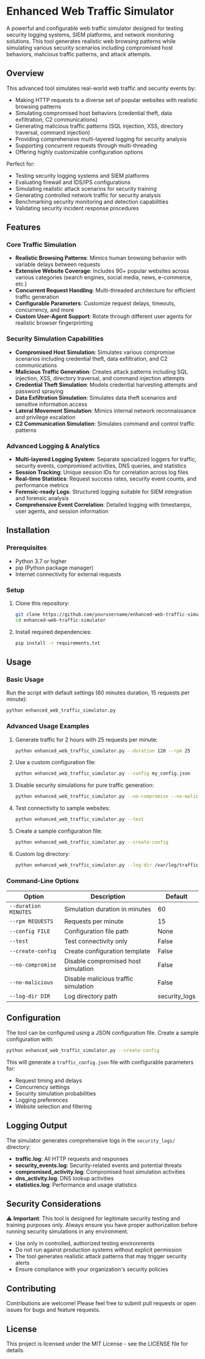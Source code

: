 # Enhanced Web Traffic Simulator

A powerful and configurable web traffic simulator designed for testing security logging systems, SIEM platforms, and network monitoring solutions. This tool generates realistic web browsing patterns while simulating various security scenarios including compromised host behaviors, malicious traffic patterns, and attack attempts.

## Overview

This advanced tool simulates real-world web traffic and security events by:
- Making HTTP requests to a diverse set of popular websites with realistic browsing patterns
- Simulating compromised host behaviors (credential theft, data exfiltration, C2 communications)
- Generating malicious traffic patterns (SQL injection, XSS, directory traversal, command injection)
- Providing comprehensive multi-layered logging for security analysis
- Supporting concurrent requests through multi-threading
- Offering highly customizable configuration options

Perfect for:
- Testing security logging systems and SIEM platforms
- Evaluating firewall and IDS/IPS configurations
- Simulating realistic attack scenarios for security training
- Generating controlled network traffic for security analysis
- Benchmarking security monitoring and detection capabilities
- Validating security incident response procedures

## Features

### Core Traffic Simulation
- **Realistic Browsing Patterns**: Mimics human browsing behavior with variable delays between requests
- **Extensive Website Coverage**: Includes 90+ popular websites across various categories (search engines, social media, news, e-commerce, etc.)
- **Concurrent Request Handling**: Multi-threaded architecture for efficient traffic generation
- **Configurable Parameters**: Customize request delays, timeouts, concurrency, and more
- **Custom User-Agent Support**: Rotate through different user agents for realistic browser fingerprinting

### Security Simulation Capabilities
- **Compromised Host Simulation**: Simulates various compromise scenarios including credential theft, data exfiltration, and C2 communications
- **Malicious Traffic Generation**: Creates attack patterns including SQL injection, XSS, directory traversal, and command injection attempts
- **Credential Theft Simulation**: Models credential harvesting attempts and password spraying
- **Data Exfiltration Simulation**: Simulates data theft scenarios and sensitive information access
- **Lateral Movement Simulation**: Mimics internal network reconnaissance and privilege escalation
- **C2 Communication Simulation**: Simulates command and control traffic patterns

### Advanced Logging & Analytics
- **Multi-layered Logging System**: Separate specialized loggers for traffic, security events, compromised activities, DNS queries, and statistics
- **Session Tracking**: Unique session IDs for correlation across log files
- **Real-time Statistics**: Request success rates, security event counts, and performance metrics
- **Forensic-ready Logs**: Structured logging suitable for SIEM integration and forensic analysis
- **Comprehensive Event Correlation**: Detailed logging with timestamps, user agents, and session information

## Installation

### Prerequisites

- Python 3.7 or higher
- pip (Python package manager)
- Internet connectivity for external requests

### Setup

1. Clone this repository:
   ```bash
   git clone https://github.com/yourusername/enhanced-web-traffic-simulator.git
   cd enhanced-web-traffic-simulator
   ```

2. Install required dependencies:
   ```bash
   pip install -r requirements.txt
   ```

## Usage

### Basic Usage

Run the script with default settings (60 minutes duration, 15 requests per minute):

```bash
python enhanced_web_traffic_simulator.py
```

### Advanced Usage Examples

1. Generate traffic for 2 hours with 25 requests per minute:
   ```bash
   python enhanced_web_traffic_simulator.py --duration 120 --rpm 25
   ```

2. Use a custom configuration file:
   ```bash
   python enhanced_web_traffic_simulator.py --config my_config.json
   ```

3. Disable security simulations for pure traffic generation:
   ```bash
   python enhanced_web_traffic_simulator.py --no-compromise --no-malicious
   ```

4. Test connectivity to sample websites:
   ```bash
   python enhanced_web_traffic_simulator.py --test
   ```

5. Create a sample configuration file:
   ```bash
   python enhanced_web_traffic_simulator.py --create-config
   ```

6. Custom log directory:
   ```bash
   python enhanced_web_traffic_simulator.py --log-dir /var/log/traffic_sim
   ```

### Command-Line Options

| Option | Description | Default |
|--------|-------------|---------|
| `--duration MINUTES` | Simulation duration in minutes | 60 |
| `--rpm REQUESTS` | Requests per minute | 15 |
| `--config FILE` | Configuration file path | None |
| `--test` | Test connectivity only | False |
| `--create-config` | Create configuration template | False |
| `--no-compromise` | Disable compromised host simulation | False |
| `--no-malicious` | Disable malicious traffic simulation | False |
| `--log-dir DIR` | Log directory path | security_logs |

## Configuration

The tool can be configured using a JSON configuration file. Create a sample configuration with:

```bash
python enhanced_web_traffic_simulator.py --create-config
```

This will generate a `traffic_config.json` file with configurable parameters for:
- Request timing and delays
- Concurrency settings
- Security simulation probabilities
- Logging preferences
- Website selection and filtering

## Logging Output

The simulator generates comprehensive logs in the `security_logs/` directory:

- **traffic.log**: All HTTP requests and responses
- **security_events.log**: Security-related events and potential threats
- **compromised_activity.log**: Compromised host simulation activities
- **dns_activity.log**: DNS lookup activities
- **statistics.log**: Performance and usage statistics

## Security Considerations

⚠️ **Important**: This tool is designed for legitimate security testing and training purposes only. Always ensure you have proper authorization before running security simulations in any environment.

- Use only in controlled, authorized testing environments
- Do not run against production systems without explicit permission
- The tool generates realistic attack patterns that may trigger security alerts
- Ensure compliance with your organization's security policies

## Contributing

Contributions are welcome! Please feel free to submit pull requests or open issues for bugs and feature requests.

## License

This project is licensed under the MIT License - see the LICENSE file for details.
